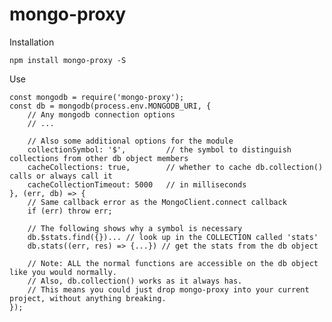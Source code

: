 # mongo-proxy

Installation

	npm install mongo-proxy -S

Use

	const mongodb = require('mongo-proxy');
	const db = mongodb(process.env.MONGODB_URI, {
		// Any mongodb connection options
		// ...
		
		// Also some additional options for the module
		collectionSymbol: '$',         // the symbol to distinguish collections from other db object members
		cacheCollections: true,        // whether to cache db.collection() calls or always call it
		cacheCollectionTimeout: 5000   // in milliseconds
	}, (err, db) => {
		// Same callback error as the MongoClient.connect callback
		if (err) throw err;
		
		// The following shows why a symbol is necessary
		db.$stats.find({})... // look up in the COLLECTION called 'stats'
		db.stats((err, res) => {...}) // get the stats from the db object

		// Note: ALL the normal functions are accessible on the db object like you would normally.
		// Also, db.collection() works as it always has. 
		// This means you could just drop mongo-proxy into your current project, without anything breaking.
	});